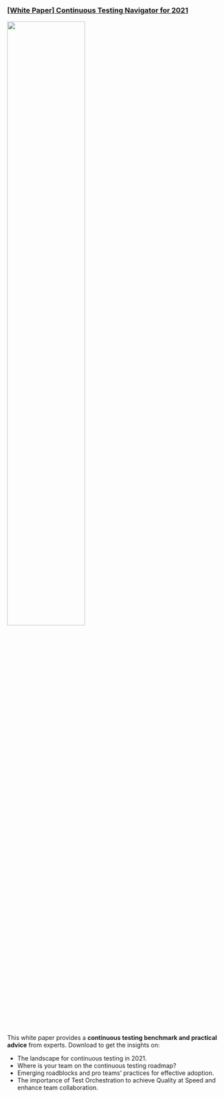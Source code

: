 ### [[White Paper] Continuous Testing Navigator for 2021](https://www.katalon.com/2021-continuous-testing-navigator/?utm_source=katalon&utm_medium=ks-start-page&utm_campaign=whitepaper_2021)

<img src="https://d1h3p5fzmizjvp.cloudfront.net/themes/katalon_4/images/pages/whitepaper_new_landing_page/Mask%20Group%20(1).png" width=60%>

This white paper provides a **continuous testing benchmark and practical advice** from experts. Download to get the insights on:

* The landscape for continuous testing in 2021.
* Where is your team on the continuous testing roadmap?
* Emerging roadblocks and pro teams’ practices for effective adoption.
* The importance of Test Orchestration to achieve Quality at Speed and enhance team collaboration.
